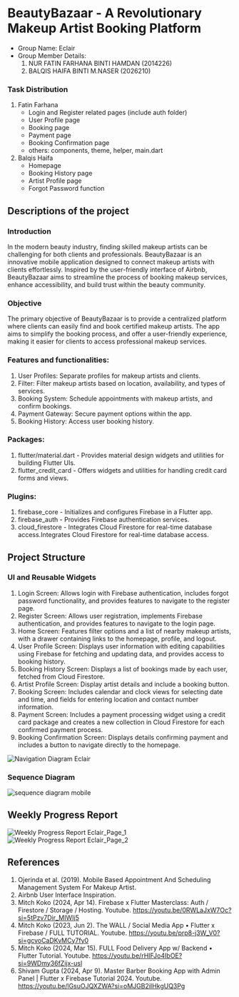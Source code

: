 # BeautyBazaar - A Revolutionary Makeup Artist Booking Platform

- Group Name: Eclair
- Group Member Details:
  1. NUR FATIN FARHANA BINTI HAMDAN (2014226)
  2. BALQIS HAIFA BINTI M.NASER (2026210)

### Task Distribution
1. Fatin Farhana
   - Login and Register related pages (include auth folder)
   - User Profile page
   - Booking page
   - Payment page
   - Booking Confirmation page
   - others: components, theme, helper, main.dart
2. Balqis Haifa
   - Homepage
   - Booking History page
   - Artist Profile page
   - Forgot Password function

## Descriptions of the project
### Introduction
In the modern beauty industry, finding skilled makeup artists can be challenging for both clients and professionals. BeautyBazaar is an innovative mobile application designed to connect makeup artists with clients effortlessly. Inspired by the user-friendly interface of Airbnb, BeautyBazaar aims to streamline the process of booking makeup services, enhance accessibility, and build trust within the beauty community.

### Objective
The primary objective of BeautyBazaar is to provide a centralized platform where clients can easily find and book certified makeup artists. The app aims to simplify the booking process, and offer a user-friendly experience, making it easier for clients to access professional makeup services.

### Features and functionalities:
  1. User Profiles: Separate profiles for makeup artists and clients.
  2. Filter: Filter makeup artists based on location, availability, and types of services.
  3. Booking System: Schedule appointments with makeup artists, and confirm bookings.
  4. Payment Gateway: Secure payment options within the app.
  5. Booking History: Access user booking history.

### Packages:
  1. flutter/material.dart - Provides material design widgets and utilities for building Flutter UIs.
  2. flutter_credit_card - Offers widgets and utilities for handling credit card forms and views.

### Plugins:
  1. firebase_core - Initializes and configures Firebase in a Flutter app.
  2. firebase_auth - Provides Firebase authentication services.
  3. cloud_firestore - Integrates Cloud Firestore for real-time database access.Integrates Cloud Firestore for real-time database access.

## Project Structure
### UI and Reusable Widgets
  1. Login Screen: Allows login with Firebase authentication, includes forgot password functionality, and provides features to navigate to the register page.
  2. Register Screen: Allows user registration, implements Firebase authentication, and provides features to navigate to the login page.
  3. Home Screen: Features filter options and a list of nearby makeup artists, with a drawer containing links to the homepage, profile, and logout.
  4. User Profile Screen: Displays user information with editing capabilities using Firebase for fetching and updating data, and provides access to booking history.
  5. Booking History Screen: Displays a list of bookings made by each user, fetched from Cloud Firestore.
  6. Artist Profile Screen: Display artist details and include a booking button.
  7. Booking Screen: Includes calendar and clock views for selecting date and time, and fields for entering location and contact number information.
  8. Payment Screen: Includes a payment processing widget using a credit card package and creates a new collection in Cloud Firestore for each confirmed payment process.
  9. Booking Confirmation Screen: Displays details confirming payment and includes a button to navigate directly to the homepage.

  ![Navigation Diagram Eclair](https://github.com/ftynfrhn/beauty_bazaar/assets/123931608/98d9b901-69ef-464e-9c69-de58c2bfb537)

### Sequence Diagram
  ![sequence diagram mobile](https://github.com/ftynfrhn/beauty_bazaar/assets/123931608/20b68808-9208-40e0-8bd1-fec0124e83e5)

## Weekly Progress Report
![Weekly Progress Report Eclair_Page_1](https://github.com/ftynfrhn/beauty_bazaar/assets/123931608/52ffac83-4c22-448e-b458-f2272e5e836f)
![Weekly Progress Report Eclair_Page_2](https://github.com/ftynfrhn/beauty_bazaar/assets/123931608/6a1054d2-8b2a-429d-a694-3edee332e3bf)

## References
1. Ojerinda et al. (2019). Mobile Based Appointment And Scheduling Management System For Makeup Artist.
2. Airbnb User Interface Inspiration.
3. Mitch Koko (2024, Apr 14). Firebase x Flutter Masterclass: Auth / Firestore / Storage / Hosting. Youtube. https://youtu.be/0RWLaJxW7Oc?si=5tPzv7Dir_MIWIj5
4. Mitch Koko (2023, Jun 2). The WALL / Social Media App • Flutter x Firebase / FULL TUTORIAL. Youtube. https://youtu.be/prp8-j3W_V0?si=gcvoCaDKvMCy7fy0
5.  Mitch Koko (2024, Mar 15).  FULL Food Delivery App w/ Backend • Flutter Tutorial. Youtube. https://youtu.be/rHIFJo4IbOE?si=9WDmy36fZijx-usl
6. Shivam Gupta (2024, Apr 9). Master Barber Booking App with Admin Panel | Flutter x Firebase Tutorial 2024. Youtube. https://youtu.be/lGsuOJQXZWA?si=oMJGB2iIHkgUQ3Pg

